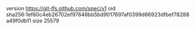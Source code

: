 version https://git-lfs.github.com/spec/v1
oid sha256:1ef60c4eb26702ef97646bb5bd9017697af0399d66923dfbef78288a49f0db11
size 25579
